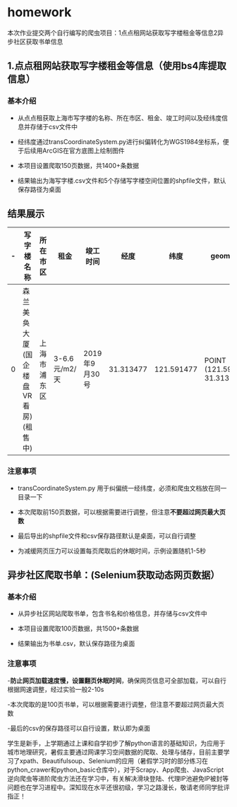 # homework
本次作业提交两个自行编写的爬虫项目：1点点租网站获取写字楼租金等信息2异步社区获取书单信息


## 1.点点租网站获取写字楼租金等信息（使⽤bs4库提取信息）

### 基本介绍
- 从点点租获取上海市写字楼的名称、所在市区、租金、竣工时间以及经纬度信息并存储于csv文件中

- 经纬度通过transCoordinateSystem.py进行纠偏转化为WGS1984坐标系，便于后续用ArcGIS在官方底图上绘制图件

- 本项目设置爬取150页数据，共1400+条数据

- 结果输出为海写字楼.csv文件和5个存储写字楼空间位置的shpfile文件，默认保存路径为桌面

## 结果展示


   -| 写字楼名称  | 所在市区  | 租金  | 竣工时间  | 经度  | 纬度  | geometry
 ---- | ----- | ------  | ----- | ------  | ----- | ------| ----- 
 0  | 森兰美奂大厦(国企楼盘VR看房)(租售中) | 上海市浦东区  | 3-6.6元/m2/天  | 2019年9月30号  | 31.313477  | 121.591477  | POINT (121.591477 31.313477)   

### 注意事项
- transCoordinateSystem.py 用于纠偏统一经纬度，必须和爬虫文档放在同一目录一下

- 本次爬取前150页数据，可以根据需要进行调整，但注意**不要超过网页最大页数**

- 最后导出的shpfile文件和csv保存路径默认是桌面，可以自行调整

- 为减缓网页压力可以设置每页爬取后的休眠时间，示例设置随机1-5秒


## 异步社区爬取书单：(Selenium获取动态网页数据）

### 基本介绍
- 从异步社区网站爬取书单，包含书名和价格信息，并存储与csv文件中

- 本项目设置爬取100页数据，共1500+条数据

- 结果输出为书单.csv，默认保存路径为桌面


### 注意事项
-**防⽌⽹⻚加载速度慢，设置翻页休眠时间**，确保网页信息可全部加载，可以自行根据网速调整，经过实验一般2-10s

-本次爬取的是100页书单，可以根据需要进行调整，但注意不要超过网页最大页数

-最后的csv的保存路径可以自行设置，默认即为桌面


学生是新手，上学期通过上课和自学初步了解python语言的基础知识，为应用于城市地理研究，暑假主要通过网课学习空间数据的爬取、处理与储存，目前主要学习了xpath、Beautifulsoup、Selenium的应用（暑假学习时的部分练习在python_crawer和python_basic仓库中），对于Scrapy、App爬虫、JavaScript逆向爬虫等进阶爬虫方法还在学习中，有关解决滑块登陆、代理IP池避免IP被封等问题也在学习进程中。深知现在水平还很初级，学习之路漫长，敬请老师同学批评指正！
